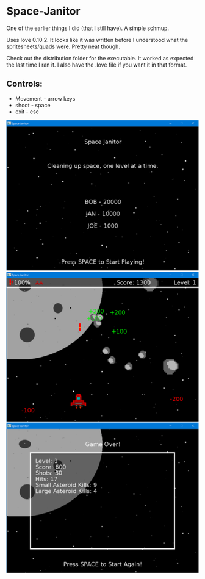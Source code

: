 # Space-Janitor

One of the earlier things I did (that I still have).  A simple schmup.

Uses love 0.10.2.  It looks like it was written before I understood what the spritesheets/quads were.  Pretty neat though.

Check out the distribution folder for the executable.  It worked as expected the last time I ran it.  I also have the .love file if you want it in that format.

## Controls:
- Movement - arrow keys
- shoot - space
- exit - esc

![screenshot](./screenshot1.png)
![screenshot](./screenshot2.png)
![screenshot](./screenshot3.png)
